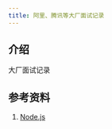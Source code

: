 ```yaml
---
title: 阿里、腾讯等大厂面试记录
---
```


## 介绍

大厂面试记录



## 参考资料

1. [Node.js](https://nodejs.org/dist/latest-v10.x/docs/api/)